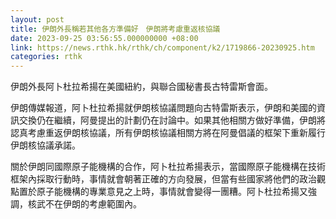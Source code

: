 ```yaml
---
layout: post
title: 伊朗外長稱若其他各方準備好　伊朗將考慮重返核協議
date: 2023-09-25 03:56:55.000000000 +08:00
link: https://news.rthk.hk/rthk/ch/component/k2/1719866-20230925.htm
categories: rthk
---
```


伊朗外長阿卜杜拉希揚在美國紐約，與聯合國秘書長古特雷斯會面。

伊朗傳媒報道，阿卜杜拉希揚就伊朗核協議問題向古特雷斯表示，伊朗和美國的資訊交換仍在繼續，阿曼提出的計劃仍在討論中。如果其他相關方做好準備，伊朗將認真考慮重返伊朗核協議，所有伊朗核協議相關方將在阿曼倡議的框架下重新履行伊朗核協議承諾。

關於伊朗同國際原子能機構的合作，阿卜杜拉希揚表示，當國際原子能機構在技術框架內採取行動時，事情就會朝著正確的方向發展，但當有些國家將他們的政治觀點置於原子能機構的專業意見之上時，事情就會變得一團糟。阿卜杜拉希揚又強調，核武不在伊朗的考慮範圍內。
